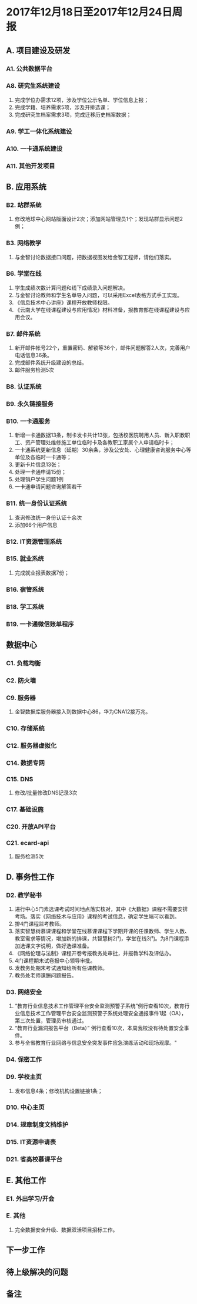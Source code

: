 # 2017年12月18日至2017年12月24日周报

## A. 项目建设及研发

### A1. 公共数据平台


### A8. 研究生系统建设

1. 完成学位办需求12项，涉及学位公示名单、学位信息上报；
2. 完成学籍、培养需求5项，涉及开排选课；
3. 完成研究生档案需求3项，完成迁移历史档案数据；

### A9. 学工一体化系统建设

### A10. 一卡通系统建设


### A11. 其他开发项目



## B. 应用系统
### B2. 站群系统

1. 修改地球中心网站版面设计2次；添加网站管理员1个；发现站群显示问题2例；

### B3. 网络教学

1. 与金智讨论数据接口问题，把数据视图发给金智工程师，请他们落实。

### B6. 学堂在线

1. 学生成绩次数计算问题和线下成绩录入问题解决。
2. 与金智讨论教师和学生名单导入问题，可以采用Excel表格方式手工实现。
3. 《信息技术中心讲座》课程开放教师权限。
4. 《云南大学在线课程建设与应用情况》材料准备，报教育部在线课程建设与应用会议。

### B7. 邮件系统

1.  新开邮件帐号22个，重置密码、解锁等36个，邮件问题解答2人次，完善用户电话信息36条。
2. 完成邮件系统升级建设的总结。
3. 邮件服务检测5次

### B8. 认证系统

### B9. 永久链接服务

### B10. 一卡通服务

1. 新增一卡通数据13条，制卡发卡共计13张，包括校医院聘用人员、新入职教职工、资产管理处维修施工单位临时卡及各教职工家属个人申请临时卡；
2. 一卡通系统更新信息（延期）30余条，涉及公安处、心理健康咨询服务中心等单位及各临时一卡通等；
3. 更新卡片信息13张；
4. 处理一卡通申请15份；
5. 处理销户学生问题1例
6. 一卡通申请问题咨询解答若干

### B11. 统一身份认证系统

1. 查询修改统一身份认证十余次
1. 添加66个用户信息

### B12. IT资源管理系统


### B15. 就业系统

1. 完成就业报表数据7份；

### B16. 宿管系统

### B18. 学工系统


### B19. 一卡通微信账单程序



## 数据中心

### C1. 负载均衡


### C2. 防火墙

### C9. 服务器

1. 金智数据库服务器接入到数据中心86，华为CNA12接万兆。

### C10. 存储系统


### C12. 服务器虚拟化

### C14. 数据专网


### C15. DNS

1. 修改/批量修改DNS记录3次

### C17. 基础设施


### C20. 开放API平台


### C21. ecard-api

1. 服务检测5次

## D. 事务性工作

### D2. 教学秘书

1. 进行中心5门素选课考试时间地点落实核对，其中《大数据》课程不需要安排考场。落实《网络技术与应用》课程的考试信息，确定学生端可以看到。
2. 排4门课程监考教师。
3. 落实智慧树慕课课程和学堂在线慕课课程下学期开课的任课教师、学生人数、教室需求等情况，增加新的排课，共智慧树2门，学堂在线3门。为8门课程添加选课文字说明，做好选课准备。
4. 《网络伦理与法制》课程开卷考报教务处审批，并报教学科及评估办。
5. 4门课程期末试卷报中心领导审批。
6. 发教务处期末考试通知给所有任课教师。
7. 教务处老师课酬问题报告。

### D3. 网络安全

1.   “教育行业信息技术工作管理平台安全监测预警子系统”例行查看10次，教育行业信息技术工作管理平台安全监测预警子系统处理安全通报事件1起（OA），第三次处置，管理员审核通过。
2.  “教育行业漏洞报告平台（Beta）” 例行查看10次，本周我校没有待处置安全事件。
3.  参与全省教育行业网络与信息安全突发事件应急演练活动和现场观摩。"

### D4. 保密工作

### D9. 学校主页

1. 发布信息4条；修改机构设置链接1条；

### D10. 中心主页


### D14. 规章制度文档维护


### D15. IT资源申请表


### D21. 省高校慕课平台


## E. 其他工作

### E1. 外出学习/开会

### E. 其他

1. 完全数据安全升级、数据双活项目招标工作。

## 下一步工作


## 待上级解决的问题


## 备注
